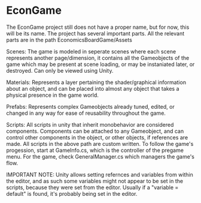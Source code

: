 # EconGame
The EconGame project still does not have a proper name, but for now, this will be its name. The project has several important parts.
All the relevant parts are in the path EconomicsBoardGame/Assets

Scenes: The game is modeled in seperate scenes where each scene represents another page/dimension, it contains all the Gameobjects of the game which may be
present at scene loading, or may be instaniated later, or destroyed. Can only be viewed using Unity.

Materials: Represents a layer pertaining the shader/graphical information about an object, and can be placed into almost any object that takes a 
physical presence in the game world.

Prefabs: Represents complex Gameobjects already tuned, edited, or changed in any way for ease of reusability throughout the game.

Scripts: All scripts in unity that inherit monobehavior are considered components. Components can be attached to any Gameobject, and can control other
components in the object, or other objects, if references are made. All scripts in the above path are custom written.
To follow the game's progession, start at GameInfo.cs, which is the controller of the pregame menu. For the game, check GeneralManager.cs which managers
the game's flow.

IMPORTANT NOTE: Unity allows setting refernces and variables from within the editor, and as such some variables might not appear to be set 
in the scripts, because they were set from the editor. Usually if a "variable = default" is found, it's probably being set in the editor.
